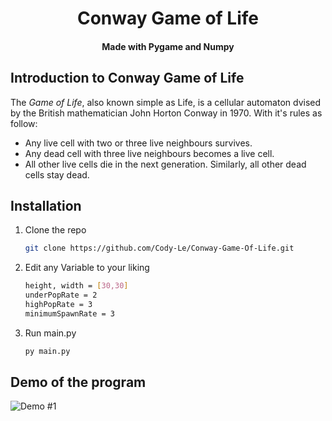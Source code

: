 <h1 align="center">Conway Game of Life</h1>
<h4 align="center">Made with Pygame and Numpy</h4>





## Introduction to Conway Game of Life
The *Game of Life*, also known simple as Life, is a cellular automaton dvised by the British mathematician John Horton Conway in 1970. With it's rules as follow:



* Any live cell with two or three live neighbours survives.
* Any dead cell with three live neighbours becomes a live cell.
* All other live cells die in the next generation. Similarly, all other dead cells stay dead.



## Installation

1. Clone the repo
   ```sh
   git clone https://github.com/Cody-Le/Conway-Game-Of-Life.git
   ```
2. Edit any Variable to your liking
   ```sh
   height, width = [30,30]
   underPopRate = 2
   highPopRate = 3
   minimumSpawnRate = 3
   ```


2. Run main.py
   ```sh
   py main.py


## Demo of the program
![Demo #1](./demo1.gif)
